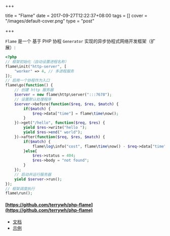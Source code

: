 +++

title = "Flame"
date  = 2017-09-27T12:22:37+08:00
tags  = []
cover = "/images/default-cover.png"
type = "post"

+++

`Flame` 是一个 基于 PHP 协程 `Generator` 实现的异步协程式网络开发框架（扩展）:

``` PHP
<?php
// 框架初始化（自动设置进程名称）
flame\init("http-server", [
	"worker" => 4, // 多进程服务
]);
// 启用一个协程作为入口
flame\go(function() {
	// 创建 http 服务器
	$server = new flame\http\server(":::7678");
	// 设置默认处理程序
	$server->before(function($req, $res, $match) {
		if($match) {
			$req->data["time"] = flame\time\now();
		}
	})->get("/hello", function($req, $res) {
		yield $res->write("hello ");
		yield $res->end(" world");
	})->after(function($req, $res, $match) {
		if($match) {
			flame\log\info("cost", flame\time\now() - $req->data["time"], "ms");
		}else{
			$res->status = 404;
			$res->body = "not found";
		}
	});
	// 启动并运行服务器
	yield $server->run();
});
// 框架调度执行
flame\run();
```

#### [https://github.com/terrywh/php-flame](https://github.com/terrywh/php-flame)
* [文档](https://terrywh.github.io/php-flame)
* [示例](https://github.com/terrywh/php-flame/blob/master/examples/http_server.php)
